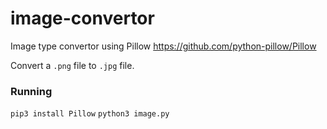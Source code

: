 # image-convertor
Image type convertor using Pillow 
https://github.com/python-pillow/Pillow

Convert a `.png` file to `.jpg` file.

### Running
`pip3 install Pillow`
`python3 image.py`
